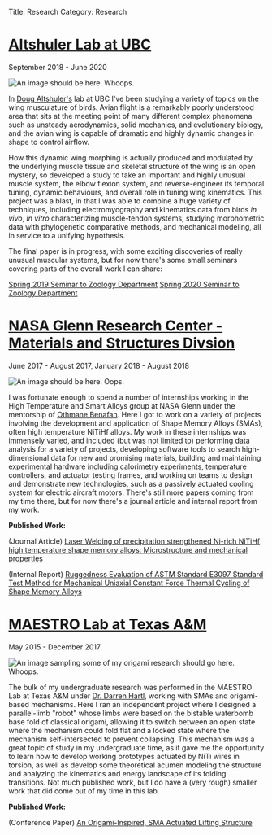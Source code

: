 Title: Research
Category: Research


# [Altshuler Lab at UBC](http://altshuler.zoology.ubc.ca/)
September 2018 - June 2020

![An image should be here. Whoops.](/images/research_UBCSample.png "A quick selection of data from my wind tunnel experiment I whipped into a plot for this site. Real figures that are actually pretty are on their way.")

In [Doug Altshuler's](https://scholar.google.com/citations?user=EVACejsAAAAJ&hl=en&oi=ao) lab at UBC I've been studying a variety of topics on the wing musculature of birds. Avian flight is a remarkably poorly understood area that sits at the meeting point of many different complex phenomena such as unsteady aerodynamics, solid mechanics, and evolutionary biology, and the avian wing is capable of dramatic and highly dynamic changes in shape to control airflow.

How this dynamic wing morphing is actually produced and modulated by the underlying muscle tissue and skeletal structure of the wing is an open mystery, so developed a study to take an important and highly unusual muscle system, the elbow flexion system, and reverse-engineer its temporal tuning, dynamic behaviours, and overall role in tuning wing kinematics. This project was a blast, in that I was able to combine a huge variety of techniques, including electromyography and kinematics data from birds *in vivo*, *in vitro* characterizing muscle-tendon systems, studying morphometric data with phylogenetic comparative methods, and mechanical modeling, all in service to a unifying hypothesis. 

The final paper is in progress, with some exciting discoveries of really unusual muscular systems, but for now there's some small seminars covering parts of the overall work I can share:

[Spring 2019 Seminar to Zoology Department]({static}/downloads/BeersSeminar2019Spring_webversion.pdf)
[Spring 2020 Seminar to Zoology Department]({static}/downloads/BeersSeminar2020_webversion.pdf)




# [NASA Glenn Research Center - Materials and Structures Divsion](https://re.grc.nasa.gov/expertise/materials-structures/)
June 2017 - August 2017, January 2018 - August 2018

![An image should be here. Oops.](/images/research_GRCSample.png "Some pretty plots I made in my time at GRC. Left is a NiTiHf tube's hysteresis evolution over time, right is a NiTiZr sample loaded and unloaded at different temperatures.")

I was fortunate enough to spend a number of internships working in the High Temperature and Smart Alloys group at NASA Glenn under the mentorship of [Othmane Benafan](https://scholar.google.com/citations?user=CCqWq1MAAAAJ&hl=en&oi=ao). Here I got to work on a variety of projects involving the development and application of Shape Memory Alloys (SMAs), often high temperature NiTiHf alloys. My work in these internships was immensely varied, and included (but was not limited to) performing data analysis for a variety of projects, developing software tools to search high-dimensional data for new and promising materials, building and maintaining experimental hardware including calorimetry experiments, temperature controllers, and actuator testing frames, and working on teams to design and demonstrate new technologies, such as a passively actuated cooling system for electric aircraft motors. There's still more papers coming from my time there, but for now there's a journal article and internal report from my work.

**Published Work:**

(Journal Article) [Laser Welding of precipitation strengthened Ni-rich NiTiHf high temperature shape memory alloys: Microstructure and mechanical properties]({static}/downloads/oliveira2018laserweld.pdf)

(Internal Report) [Ruggedness Evaluation of ASTM Standard E3097 Standard Test Method for Mechanical Uniaxial Constant Force Thermal Cycling of Shape Memory Alloys]({static}/downloads/benafan2019ruggedness.pdf)




# [MAESTRO Lab at Texas A&M](https://maestrolab.tamu.edu)
May 2015 - December 2017

![An image sampling some of my origami research should go here. Whoops.](/images/research_origamiSample.png "A couple figures from an in-progress paper from my undergraduate work. Left comes from an analysis of this origami mechanism's kinematics, right comes from a model of the system compared to an actual prototype. The model was alright-ish.")

The bulk of my undergraduate research was performed in the MAESTRO Lab at Texas A&M under [Dr. Darren Hartl](https://scholar.google.com/citations?user=WqVUJmcAAAAJ&hl=en&oi=ao), working with SMAs and origami-based mechanisms. Here I ran an independent project where I designed a parallel-limb "robot" whose limbs were based on the bistable waterbomb base fold of classical origami, allowing it to switch between an open state where the mechanism could fold flat and a locked state where the mechanism self-intersected to prevent collapsing. This mechanism was a great topic of study in my undergraduate time, as it gave me the opportunity to learn how to develop working prototypes actuated by NiTi wires in torsion, as well as develop some theoretical acumen modeling the structure and analyzing the kinematics and energy landscape of its folding transitions. Not much published work, but I do have a (very rough) smaller work that did come out of my time in this lab.

**Published Work:**

(Conference Paper) [An Origami-Inspired, SMA Actuated Lifting Structure]({static}/downloads/wood2016origami.pdf)

